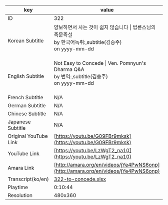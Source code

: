 |  key  |  value  |
|-------|---------|
| ID            | 322 |
| Korean Subtitle | 양보하면서 사는 것이 쉽지 않습니다 \| 법륜스님의 즉문즉설<br>by 한국어녹취:,subtitle(김승주)<br>on yyyy-mm-dd<br><br>|
| English Subtitle | Not Easy to Concede \| Ven. Pomnyun's Dharma Q&A<br>by 번역:,subtitle(김승주)<br>on yyyy-mm-dd<br><br>|
| French Subtitle | N/A |
| German Subtitle | N/A |
| Chinese Subtitle | N/A |
| Japanese Subtitle | N/A |
| Original YouTube Link  | [https://youtu.be/G09FBr9mksk](https://youtu.be/G09FBr9mksk) |
| YouTube Link  | [https://youtu.be/LzWgT2_na10](https://youtu.be/LzWgT2_na10) |
| Amara Link    | [http://amara.org/en/videos/jYe4PwNS6onp](http://amara.org/en/videos/jYe4PwNS6onp) |
| Transcript(ko/en) | [322-to-concede.xlsx](https://github.com/jungtosociety/dharma-qna/raw/master/sub/322/322-to-concede.xlsx) |
| Playtime | 0:10:44 |
| Resolution | 480x360|
